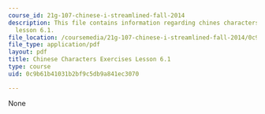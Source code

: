```yaml
---
course_id: 21g-107-chinese-i-streamlined-fall-2014
description: This file contains information regarding chines characters exercises
  lesson 6.1.
file_location: /coursemedia/21g-107-chinese-i-streamlined-fall-2014/0c9b61b41031b2bf9c5db9a841ec3070_MIT21G_107F14_L6_st1_6.1.pdf
file_type: application/pdf
layout: pdf
title: Chinese Characters Exercises Lesson 6.1
type: course
uid: 0c9b61b41031b2bf9c5db9a841ec3070

---
```

None